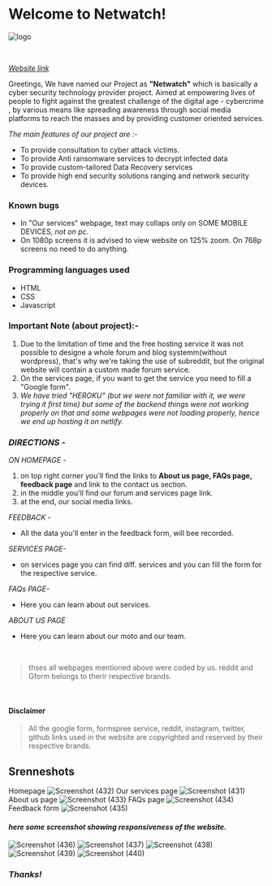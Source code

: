 # Welcome to Netwatch!
![logo](https://user-images.githubusercontent.com/81359857/112721673-3fb31a00-8f2b-11eb-8849-38cf368dfd3c.png)

<br>

[*Website link*](https://thenetwatch.netlify.app/)

Greetings, 
We have named our Project as **"Netwatch"** which is basically a cyber security technology provider project. 
Aimed at empowering lives of people to fight against the greatest challenge of the digital age - cybercrime , by various means like spreading awareness through social media platforms to reach the masses and by providing customer oriented services. 

*The main features of our project are :-*

- To provide consultation  to cyber attack victims.
- To provide Anti ransomware services to decrypt infected data
- To provide custom-tailored Data Recovery services 
- To provide high end security solutions ranging and network security devices.


### Known bugs

 - In "Our services" webpage, text may collaps only on SOME MOBILE
   DEVICES, *not on pc*.
 - On 1080p screens it is advised to view website on 125% zoom. On 768p screens no need to do anything.

### Programming languages used
- HTML
- CSS
- Javascript

### Important Note (about project):-

 1. Due to the limitation of time and the free hosting service it was
    not possible to designe a whole forum and blog systemm(without
    wordpress), that's why we're taking the use of subreddit, but the
    original website will contain a custom made forum service.
 2. On the services page, if you want to get the service you need to fill a "Google form".
 3. *We have tried "HEROKU" (but we were not familiar with it, we were trying it first time) but some of the backend things were not working properly on that and some webpages were not loading  properly, hence we end up hosting it on netlify.*


### *DIRECTIONS* -

*ON HOMEPAGE -*
1. on top right corner you'll find the links to **About us page, FAQs page, feedback page** and link to the contact us section.
2. in the middle you'll find our forum and services page link.
3. at the end, our social media links.

*FEEDBACK -*
- All the data you'll enter in the feedback form, will bee recorded.

*SERVICES PAGE-*
- on services page you can find diff. services and you can fill the form for the respective service.

*FAQs PAGE-*
- Here you can learn about out services.

*ABOUT US PAGE*
- Here you can learn about our moto and our team.

<br>

>thses all webpages mentioned above were coded by us.
>reddit and Gform belongs to therir respective brands.

<br>


####  Disclaimer
>All the google form, formspree service, reddit, instagram, twitter, github links used in the website are copyrighted and reserved by their respective brands.

## Srenneshots
Homepage
![Screenshot (432)](https://user-images.githubusercontent.com/81359857/112714048-67d85400-8efe-11eb-8cbb-923f5453991e.png)
Our services page
![Screenshot (431)](https://user-images.githubusercontent.com/81359857/112714042-64dd6380-8efe-11eb-837d-35c1bda1454e.png)
About us page
![Screenshot (433)](https://user-images.githubusercontent.com/81359857/112714049-67d85400-8efe-11eb-826f-3507f2942675.png)
FAQs page
![Screenshot (434)](https://user-images.githubusercontent.com/81359857/112714050-6870ea80-8efe-11eb-81ff-3a713336fb4a.png)
Feedback form
![Screenshot (435)](https://user-images.githubusercontent.com/81359857/112714052-69098100-8efe-11eb-8843-fd9cf9852d92.png)

#### *here some screenshot showing responsiveness of the website.*
![Screenshot (436)](https://user-images.githubusercontent.com/81359857/112714053-69a21780-8efe-11eb-8bb0-cfc1f0c09487.png)
![Screenshot (437)](https://user-images.githubusercontent.com/81359857/112714054-6a3aae00-8efe-11eb-9771-51e2a2522c37.png)
![Screenshot (438)](https://user-images.githubusercontent.com/81359857/112714055-6a3aae00-8efe-11eb-8ca7-3bb97aa50e28.png)
![Screenshot (439)](https://user-images.githubusercontent.com/81359857/112714056-6ad34480-8efe-11eb-98aa-affd6c00a483.png)
![Screenshot (440)](https://user-images.githubusercontent.com/81359857/112714057-6ad34480-8efe-11eb-9906-652db4d6fc62.png)

### *Thanks!*
